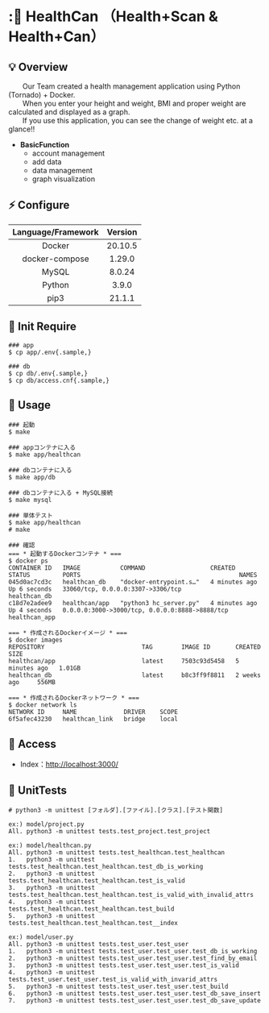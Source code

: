 # : HealthCan （Health+Scan & Health+Can）
## 💡 Overview
&emsp;&emsp;Our Team created a health management application using Python (Tornado) + Docker.<br>
&emsp;&emsp;When you enter your height and weight, BMI and proper weight are calculated and displayed as a graph.<br>
&emsp;&emsp;If you use this application, you can see the change of weight etc. at a glance!!<br>
- __BasicFunction__
  - account management
  - add data
  - data management
  - graph visualization

## ⚡ Configure

| Language/Framework	| Version |
| :---: | :---: |
| Docker | 20.10.5 |
| docker-compose | 1.29.0 |
| MySQL	| 8.0.24 |
| Python | 3.9.0 |
| pip3 | 21.1.1 |

## 🙏 Init Require
```
### app
$ cp app/.env{.sample,}

### db
$ cp db/.env{.sample,}
$ cp db/access.cnf{.sample,}
```

## 🚀 Usage
```
### 起動
$ make

### appコンテナに入る
$ make app/healthcan

### dbコンテナに入る
$ make app/db

### dbコンテナに入る + MySQL接続
$ make mysql

### 単体テスト
$ make app/healthcan
# make

### 確認
=== * 起動するDockerコンテナ * ===
$ docker ps
CONTAINER ID   IMAGE           COMMAND                  CREATED         STATUS         PORTS                                            NAMES
045d0ac7cd3c   healthcan_db    "docker-entrypoint.s…"   4 minutes ago   Up 6 seconds   33060/tcp, 0.0.0.0:3307->3306/tcp                healthcan_db
c18d7e2adee9   healthcan/app   "python3 hc_server.py"   4 minutes ago   Up 4 seconds   0.0.0.0:3000->3000/tcp, 0.0.0.0:8888->8888/tcp   healthcan_app

=== * 作成されるDockerイメージ * ===
$ docker images
REPOSITORY                           TAG        IMAGE ID       CREATED         SIZE
healthcan/app                        latest     7503c93d5458   5 minutes ago   1.01GB
healthcan_db                         latest     b8c3ff9f8811   2 weeks ago     556MB

=== * 作成されるDockerネットワーク * ===
$ docker network ls
NETWORK ID     NAME             DRIVER    SCOPE
6f5afec43230   healthcan_link   bridge    local
```

## 🌱 Access
- Index：[http://localhost:3000/](http://localhost:3000/)

## 📝 UnitTests
```
# python3 -m unittest [フォルダ].[ファイル].[クラス].[テスト関数]

ex:) model/project.py
All. python3 -m unittest tests.test_project.test_project

ex:) model/healthcan.py
All. python3 -m unittest tests.test_healthcan.test_healthcan
1.   python3 -m unittest tests.test_healthcan.test_healthcan.test_db_is_working
2.   python3 -m unittest tests.test_healthcan.test_healthcan.test_is_valid
3.   python3 -m unittest tests.test_healthcan.test_healthcan.test_is_valid_with_invalid_attrs
4.   python3 -m unittest tests.test_healthcan.test_healthcan.test_build
5.   python3 -m unittest tests.test_healthcan.test_healthcan.test__index

ex:) model/user.py
All. python3 -m unittest tests.test_user.test_user
1.   python3 -m unittest tests.test_user.test_user.test_db_is_working
2.   python3 -m unittest tests.test_user.test_user.test_find_by_email
3.   python3 -m unittest tests.test_user.test_user.test_is_valid
4.   python3 -m unittest tests.test_user.test_user.test_is_valid_with_invarid_attrs
5.   python3 -m unittest tests.test_user.test_user.test_build
6.   python3 -m unittest tests.test_user.test_user.test_db_save_insert
7.   python3 -m unittest tests.test_user.test_user.test_db_save_update
```
